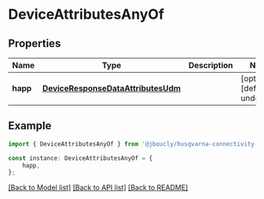 # DeviceAttributesAnyOf


## Properties

Name | Type | Description | Notes
------------ | ------------- | ------------- | -------------
**happ** | [**DeviceResponseDataAttributesUdm**](DeviceResponseDataAttributesUdm.md) |  | [optional] [default to undefined]

## Example

```typescript
import { DeviceAttributesAnyOf } from '@jboucly/husqvarna-connectivity-sdk';

const instance: DeviceAttributesAnyOf = {
    happ,
};
```

[[Back to Model list]](../README.md#documentation-for-models) [[Back to API list]](../README.md#documentation-for-api-endpoints) [[Back to README]](../README.md)
